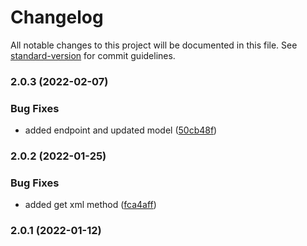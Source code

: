 # Changelog

All notable changes to this project will be documented in this file. See [standard-version](https://github.com/conventional-changelog/standard-version) for commit guidelines.

### 2.0.3 (2022-02-07)


### Bug Fixes

* added endpoint and updated model ([50cb48f](https://github.com/fattureincloud/fattureincloud-java-sdk/commit/50cb48ffbbd6a94745237a14309f4758bf32738e))

### 2.0.2 (2022-01-25)


### Bug Fixes

* added get xml method ([fca4aff](https://github.com/fattureincloud/fattureincloud-java-sdk/commit/fca4aff33e994409249d43a03cb43c932e1e0a81))

### 2.0.1 (2022-01-12)
